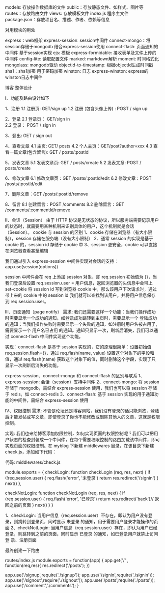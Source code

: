 

models: 存放操作数据库的文件
public：存放静态文件、如样式、图片等
routes：存放路由文件
views: 存放模板文件
index.js 程序主文件
package.json：存放项目名、描述、作者、依赖等信息


对用模块的用处

express：web框架
express-session: session中间件
connect-mongo：将session存储于mongodb 结合express-session使用
connect-flash:  页面通知的中间件 基于session实现
ejs:  模板
express-formidable:  接收表单及文件上传的中间件
config-lite:  读取配置文件
marked: markdown解析
moment: 时间格式化
mongolass: mongodb驱动
objectid-to-timestamp: 根据objectId生成时间戳
sha1：sha1加密 用于密码加密
winston: 日志
express-winston: express的winston日志中间件


博客 整体设计

I、功能及路由设计如下

1、注册
    1.1 注册页: GET/sign up
    1.2 注册 (包含头像上传) : POST / sign up

2、登录
    2.1 登录页： GET/sign in    
    2.2 登录： POST / sign in

3、登出: GET / sign out

4、查看文章
    4.1 主页: GET/ posts
    4.2 个人主页：GET/post?author=xxx
    4.3 查看一篇文章(包含留言): GET / posts/:postId

5、发表文章
    5.1 发表文章页: GET / posts/create
    5.2 发表文章: POST / posts/create

6、修改文章
     6.1 修改文章页：GET /posts/:postId/edit
     6.2 修改文章：POST /posts/:postId/edit        

7、删除文章：GET /posts/:postId/remove

8、留言
     8.1 创建留言：POST /comments
     8.2 删除留言：GET /comments/:commentId/remove


II、会话（Session）
由于 HTTP 协议是无状态的协议，所以服务端需要记录用户的状态时，就需要用某种机制来识别具体的用户，这个机制就是会话（Session）。
cookie 与 session 的区别
1、cookie 存储在浏览器（有大小限制），session 存储在服务端（没有大小限制）
2、通常 session 的实现是基于 cookie 的，session id 存储于 cookie 中
3、session 更安全，cookie 可以直接在浏览器查看甚至编辑

我们通过引入 express-session 中间件实现对会话的支持：
app.use(session(options))

session 中间件会在 req 上添加 session 对象，即 req.session 初始值为 {}，当我们登录后设置 req.session.user = 用户信息，返回浏览器的头信息中会带上 set-cookie 将 session id 写到浏览器 cookie 中，那么该用户下次请求时，通过带上来的 cookie 中的 session id 我们就可以查找到该用户，并将用户信息保存到 req.session.user。

III、页面通知（page notify）
需求: 
我们还需要这样一个功能：当我们操作成功时需要显示一个成功的通知，如登录成功跳转到主页时，需要显示一个 登陆成功 的通知；当我们操作失败时需要显示一个失败的通知，如注册时用户名被占用了，需要显示一个 用户名已占用 的通知。通知只显示一次，刷新后消失，我们可以通过 connect-flash 中间件实现这个功能。

实现：connect-flash 是基于 session 实现的，它的原理很简单：设置初始值 req.session.flash={}，通过 req.flash(name, value) 设置这个对象下的字段和值，通过 req.flash(name) 获取这个对象下的值，同时删除这个字段，实现了只显示一次刷新后消失的功能。

express-session、connect-mongo 和 connect-flash 的区别与联系
1、express-session: 会话（session）支持中间件
2、connect-mongo: 将 session 存储于 mongodb，需结合 express-session 使用，我们也可以将 session 存储于 redis，如 connect-redis
3、connect-flash: 基于 session 实现的用于通知功能的中间件，需结合 express-session 使用

IV、权限控制
需求:
不管是论坛还是博客网站，我们没有登录的话只能浏览，登陆后才能发帖或写文章，即使登录了你也不能修改或删除其他人的文章，这就是权限控制。

实现:
我们也来给博客添加权限控制，如何实现页面的权限控制呢？我们可以把用户状态的检查封装成一个中间件，在每个需要权限控制的路由加载该中间件，即可实现页面的权限控制。在 myblog 下新建 middlewares 目录，在该目录下新建 check.js，添加如下代码：

代码:
middlewares/check.js

module.exports = {
  checkLogin: function checkLogin (req, res, next) {
    if (!req.session.user) {
      req.flash('error', '未登录')
      return res.redirect('/signin')
    }
    next()
  },

  checkNotLogin: function checkNotLogin (req, res, next) {
    if (req.session.user) {
      req.flash('error', '已登录')
      return res.redirect('back')// 返回之前的页面
    }
    next()
  }
}

1、checkLogin: 当用户信息（req.session.user）不存在，即认为用户没有登录，则跳转到登录页，同时显示 未登录 的通知，用于需要用户登录才能操作的页面
2、checkNotLogin: 当用户信息（req.session.user）存在，即认为用户已经登录，则跳转到之前的页面，同时显示 已登录 的通知，如已登录用户就禁止访问登  录、注册页面

最终创建一下路由

routes/index.js
module.exports = function(app) {
  app.get('/' , function(req,res){
    res.redirect('/posts');
  })

app.use('/signup',require('./signup'));
app.use('/signin',require('./signin'));
app.use('/signout',require('./signout'));
app.use('/posts',require('./posts'));
app.use('/comment','./comments');
}






